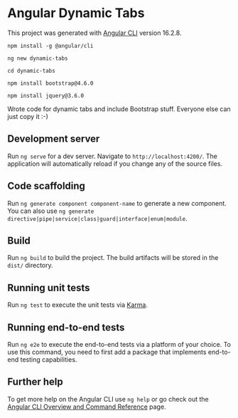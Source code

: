# Angular Dynamic Tabs

This project was generated with [Angular CLI](https://github.com/angular/angular-cli) version 16.2.8.

`npm install -g @angular/cli`

`ng new dynamic-tabs`

`cd dynamic-tabs`

`npm install bootstrap@4.6.0`

`npm install jquery@3.6.0`

Wrote code for dynamic tabs and include Bootstrap stuff. Everyone else can just copy it :-)

## Development server

Run `ng serve` for a dev server. Navigate to `http://localhost:4200/`. The application will automatically reload if you change any of the source files.

## Code scaffolding

Run `ng generate component component-name` to generate a new component. You can also use `ng generate directive|pipe|service|class|guard|interface|enum|module`.

## Build

Run `ng build` to build the project. The build artifacts will be stored in the `dist/` directory.

## Running unit tests

Run `ng test` to execute the unit tests via [Karma](https://karma-runner.github.io).

## Running end-to-end tests

Run `ng e2e` to execute the end-to-end tests via a platform of your choice. To use this command, you need to first add a package that implements end-to-end testing capabilities.

## Further help

To get more help on the Angular CLI use `ng help` or go check out the [Angular CLI Overview and Command Reference](https://angular.io/cli) page.
